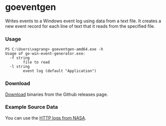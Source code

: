 # goeventgen

Writes events to a Windows event log using data from a text file. It creates a
new event record for each line of text that it reads from the specified file.

### Usage

```
PS C:\Users\vagrang> goeventgen-amd64.exe -h
Usage of go-win-event-generator.exe:
  -f string
        file to read
  -l string
        event log (default "Application")
```

### Download

[Download](https://github.com/andrewkroh/goeventgen/releases/) binaries from the
Github releases page.

### Example Source Data

You can use the [HTTP logs from
NASA](http://ita.ee.lbl.gov/html/contrib/NASA-HTTP.html).
